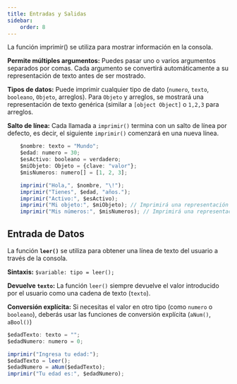 ```yaml
---
title: Entradas y Salidas
sidebar:
    order: 8
---
```


La función imprimir() se utiliza para mostrar información en la consola.  

**Permite múltiples argumentos:** Puedes pasar uno o varios argumentos separados por comas. Cada argumento se convertirá automáticamente a su representación de texto antes de ser mostrado.  

**Tipos de datos:** Puede imprimir cualquier tipo de dato (`numero`, `texto`, `booleano`, `Objeto`, arreglos). Para `Objeto` y arreglos, se mostrará una representación de texto genérica (similar a `[object Object]` o `1,2,3` para arreglos.  

**Salto de línea:** Cada llamada a `imprimir()` termina con un salto de línea por defecto, es decir, el siguiente `imprimir()` comenzará en una nueva línea.

```ts
    $nombre: texto = "Mundo";  
    $edad: numero = 30;  
    $esActivo: booleano = verdadero;  
    $miObjeto: Objeto = {clave: "valor"};  
    $misNumeros: numero[] = [1, 2, 3];

    imprimir("Hola,", $nombre, "\!");  
    imprimir("Tienes", $edad, "años.");  
    imprimir("Activo:", $esActivo);  
    imprimir("Mi objeto:", $miObjeto); // Imprimirá una representación de texto del objeto  
    imprimir("Mis números:", $misNumeros); // Imprimirá una representación de texto del arreglo
```

## Entrada de Datos

La función **`leer()`** se utiliza para obtener una línea de texto del usuario a través de la consola.

**Sintaxis:** `$variable: tipo = leer();`

**Devuelve `texto`:** La función `leer()` siempre devuelve el valor introducido por el usuario como una cadena de texto (`texto`).

**Conversión explícita:** Si necesitas el valor en otro tipo (como `numero` o `booleano`), deberás usar las funciones de conversión explícita (`aNum()`, `aBool()`)

```ts
$edadTexto: texto = ""; 
$edadNumero: numero = 0; 

imprimir("Ingresa tu edad:");
$edadTexto = leer();
$edadNumero = aNum($edadTexto);
imprimir("Tu edad es:", $edadNumero);
```
